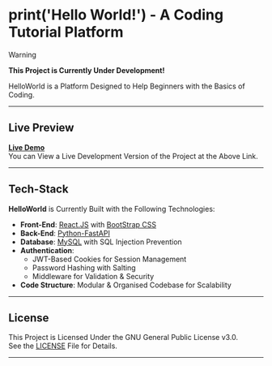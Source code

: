 # print('Hello World!') - A Coding Tutorial Platform

> [!WARNING]
> **This Project is Currently Under Development!**
> 
> HelloWorld is a Platform Designed to Help Beginners with the Basics of Coding.

---

## Live Preview

**[Live Demo](https://projects.samir.cx/Hello-World/?utm_source=github&utm_medium=social&utm_campaign=repo&utm_content=readme 'HelloWorld Live Preview')**  
You can View a Live Development Version of the Project at the Above Link.

---

## Tech-Stack

**HelloWorld** is Currently Built with the Following Technologies:

- **Front-End**: [React.JS](https://reactjs.org) with [BootStrap CSS](https://getbootstrap.com)
- **Back-End**: [Python-FastAPI](https://fastapi.tiangolo.com)
- **Database**: [MySQL](https://www.mysql.com) with SQL Injection Prevention
- **Authentication**:
    - JWT-Based Cookies for Session Management
    - Password Hashing with Salting
    - Middleware for Validation & Security
- **Code Structure**: Modular & Organised Codebase for Scalability

---

## License

This Project is Licensed Under the GNU General Public License v3.0.  
See the [LICENSE](LICENSE 'License') File for Details.

---
